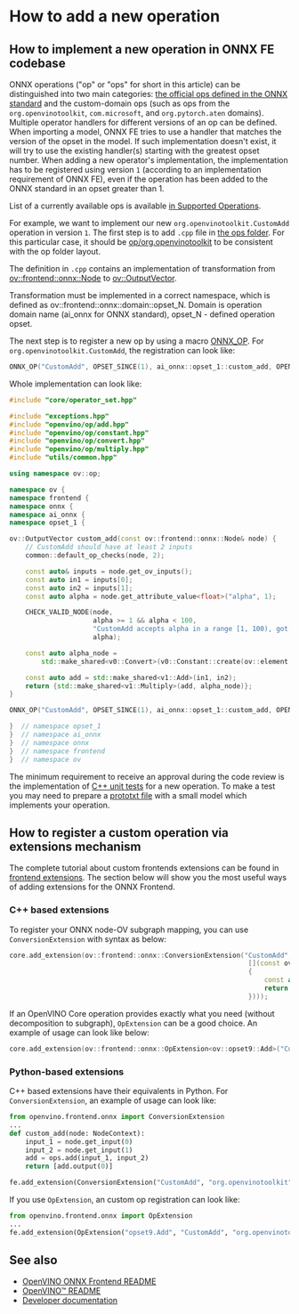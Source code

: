 # How to add a new operation

## How to implement a new operation in ONNX FE codebase
ONNX operations ("op" or "ops" for short in this article) can be distinguished into two main categories: [the official ops defined in the ONNX standard](https://github.com/onnx/onnx/blob/main/docs/Operators.md) and the custom-domain ops (such as ops from the `org.openvinotoolkit`, `com.microsoft`, and `org.pytorch.aten` domains). Multiple operator handlers for different versions of an op can be defined. When importing a model, ONNX FE tries to use a handler that matches the version of the opset in the model. If such implementation doesn't exist, it will try to use the existing handler(s) starting with the greatest opset number. When adding a new operator's implementation, the implementation has to be registered using version `1` (according to an implementation requirement of ONNX FE), even if the operation has been added to the ONNX standard in an opset greater than 1.

List of a currently available ops is available [in Supported Operations](supported_ops.md).

For example, we want to implement our new `org.openvinotoolkit.CustomAdd` operation in version `1`.
The first step is to add `.cpp` file in [the ops folder](../../../../src/frontends/onnx/frontend/src/op). For this particular case, it should be [op/org.openvinotoolkit](../../../../src/frontends/onnx/frontend/src/op/org.openvinotoolkit) to be consistent with the op folder layout.

The definition in `.cpp` contains an implementation of transformation from [ov::frontend::onnx::Node](../../../../src/frontends/onnx/frontend/include/onnx_import/core/node.hpp) to [ov::OutputVector](../../../../src/core/include/openvino/core/node_vector.hpp).

Transformation must be implemented in a correct namespace, which is defined as ov::frontend::onnx::domain::opset_N. Domain is operation domain name (ai_onnx for ONNX standard), opset_N - defined operation opset.

The next step is to register a new op by using a macro [ONNX_OP](../../../../src/frontends/onnx/frontend/src/core/operator_set.hpp). For `org.openvinotoolkit.CustomAdd`, the registration can look like:
```cpp
ONNX_OP("CustomAdd", OPSET_SINCE(1), ai_onnx::opset_1::custom_add, OPENVINO_ONNX_DOMAIN);
```

Whole implementation can look like:
```cpp
#include "core/operator_set.hpp"

#include "exceptions.hpp"
#include "openvino/op/add.hpp"
#include "openvino/op/constant.hpp"
#include "openvino/op/convert.hpp"
#include "openvino/op/multiply.hpp"
#include "utils/common.hpp"

using namespace ov::op;

namespace ov {
namespace frontend {
namespace onnx {
namespace ai_onnx {
namespace opset_1 {

ov::OutputVector custom_add(const ov::frontend::onnx::Node& node) {
    // CustomAdd should have at least 2 inputs
    common::default_op_checks(node, 2);

    const auto& inputs = node.get_ov_inputs();
    const auto in1 = inputs[0];
    const auto in2 = inputs[1];
    const auto alpha = node.get_attribute_value<float>("alpha", 1);

    CHECK_VALID_NODE(node,
                     alpha >= 1 && alpha < 100,
                     "CustomAdd accepts alpha in a range [1, 100), got: ",
                     alpha);

    const auto alpha_node =
        std::make_shared<v0::Convert>(v0::Constant::create(ov::element::f32, {}, {alpha}), in1.get_element_type());

    const auto add = std::make_shared<v1::Add>(in1, in2);
    return {std::make_shared<v1::Multiply>(add, alpha_node)};
}

ONNX_OP("CustomAdd", OPSET_SINCE(1), ai_onnx::opset_1::custom_add, OPENVINO_ONNX_DOMAIN);

}  // namespace opset_1
}  // namespace ai_onnx
}  // namespace onnx
}  // namespace frontend
}  // namespace ov
```

The minimum requirement to receive an approval during the code review is the implementation of [C++ unit tests](tests.md#C++-tests) for a new operation. To make a test you may need to prepare a [prototxt file](../tests/models) with a small model which implements your operation.


## How to register a custom operation via extensions mechanism
The complete tutorial about custom frontends extensions can be found in [frontend extensions](../../../../docs/Extensibility_UG/frontend_extensions.md). The section below will show you the most useful ways of adding extensions for the ONNX Frontend.
### C++ based extensions
To register your ONNX node-OV subgraph mapping, you can use `ConversionExtension` with syntax as below:
```cpp
core.add_extension(ov::frontend::onnx::ConversionExtension("CustomAdd", "org.openvinotoolkit", ov::frontend::CreatorFunction(
                                                            [](const ov::frontend::NodeContext& context)
                                                            {
                                                                const auto add = std::make_shared<ov::opset9::Add>(context.get_input(0), context.get_input(1));
                                                                return add->outputs();
                                                            })));
```
If an OpenVINO Core operation provides exactly what you need (without decomposition to subgraph), `OpExtension` can be a good choice. An example of usage can look like below:
```cpp
core.add_extension(ov::frontend::onnx::OpExtension<ov::opset9::Add>("CustomAdd", "org.openvinotoolkit"));
```
### Python-based extensions
C++ based extensions have their equivalents in Python. For `ConversionExtension`, an example of usage can look like:
```python
from openvino.frontend.onnx import ConversionExtension
...
def custom_add(node: NodeContext):
    input_1 = node.get_input(0)
    input_2 = node.get_input(1)
    add = ops.add(input_1, input_2)
    return [add.output(0)]

fe.add_extension(ConversionExtension("CustomAdd", "org.openvinotoolkit", custom_add))
```
If you use `OpExtension`, an custom op registration can look like:
```python
from openvino.frontend.onnx import OpExtension
...
fe.add_extension(OpExtension("opset9.Add", "CustomAdd", "org.openvinotoolkit", {}, {"auto_broadcast": "numpy"}))
```

## See also
 * [OpenVINO ONNX Frontend README](../README.md)
 * [OpenVINO™ README](../../../../README.md)
 * [Developer documentation](../../../../docs/dev/index.md)
